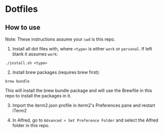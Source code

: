 # Dotfiles

## How to use
Note: These instructions assume your `cwd` is this repo.

1. Install all dot files with, where `<type>` is either `work` or `personal`. If left blank it assumes `work`:
```
./install.sh <type>
```

2. Install brew packages (requires brew first):
```
brew bundle
```
This will install the brew bundle package and will use the Brewfile in this repo to install the packages in it.

3. Import the iterm2.json profile in iterm2's Preferences pane and restart iTerm2

4. In Alfred, go to `Advanced > Set Preference Folder` and select the Alfred folder in this repo. 